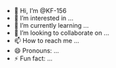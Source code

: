 - 👋 Hi, I’m @KF-156
- 👀 I’m interested in ...
- 🌱 I’m currently learning ...
- 💞️ I’m looking to collaborate on ...
- 📫 How to reach me ...
- 😄 Pronouns: ...
- ⚡ Fun fact: ...

<!---
KF-156/KF-156 is a ✨ special ✨ repository because its `README.md` (this file) appears on your GitHub profile.
You can click the Preview link to take a look at your changes.
print ("Hello word!")


